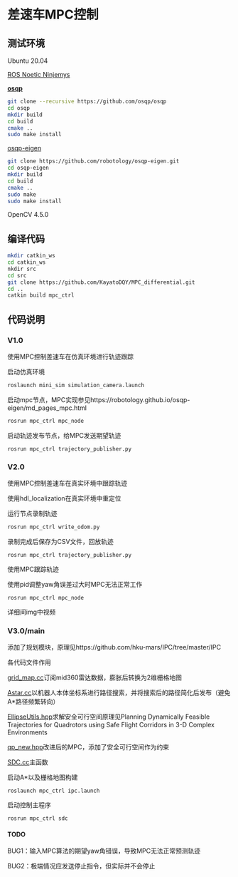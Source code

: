 # 差速车MPC控制

## 测试环境

Ubuntu 20.04 

[ROS Noetic Ninjemys](https://wiki.ros.org/noetic/Installation)

**[osqp](https://github.com/osqp/osqp)**

```sh
git clone --recursive https://github.com/osqp/osqp
cd osqp
mkdir build
cd build
cmake ..
sudo make install
```

[osqp-eigen](https://github.com/robotology/osqp-eigen)

```sh
git clone https://github.com/robotology/osqp-eigen.git
cd osqp-eigen
mkdir build
cd build
cmake ..
sudo make
sudo make install
```

OpenCV 4.5.0 

## 编译代码

```sh
mkdir catkin_ws
cd catkin_ws
nkdir src
cd src
git clone https://github.com/KayatoDQY/MPC_differential.git
cd ..
catkin build mpc_ctrl
```



## 代码说明

### V1.0

使用MPC控制差速车在仿真环境进行轨迹跟踪

启动仿真环境

```sh
roslaunch mini_sim simulation_camera.launch
```

启动mpc节点，MPC实现参见https://robotology.github.io/osqp-eigen/md_pages_mpc.html

```sh
rosrun mpc_ctrl mpc_node
```

启动轨迹发布节点，给MPC发送期望轨迹

```
rosrun mpc_ctrl trajectory_publisher.py
```

### V2.0

使用MPC控制差速车在真实环境中跟踪轨迹

使用hdl_localization在真实环境中重定位

运行节点录制轨迹

```sh
rosrun mpc_ctrl write_odom.py
```

录制完成后保存为CSV文件，回放轨迹

```
rosrun mpc_ctrl trajectory_publisher.py
```

使用MPC跟踪轨迹

使用pid调整yaw角误差过大时MPC无法正常工作

```
rosrun mpc_ctrl mpc_node
```

详细间img中视频

### V3.0/main

添加了规划模块，原理见https://github.com/hku-mars/IPC/tree/master/IPC

各代码文件作用

[grid_map.cc](https://github.com/KayatoDQY/MPC_differential/blob/main/src/mpc_ctrl/src/grid_map.cc)订阅mid360雷达数据，膨胀后转换为2维栅格地图

[Astar.cc](https://github.com/KayatoDQY/MPC_differential/blob/main/src/mpc_ctrl/src/Astar.cc)以机器人本体坐标系进行路径搜索，并将搜索后的路径简化后发布（避免A*路径频繁转向）

[EllipseUtils.hpp](https://github.com/KayatoDQY/MPC_differential/blob/main/src/mpc_ctrl/include/EllipseUtils.hpp)求解安全可行空间原理见Planning Dynamically Feasible Trajectories for Quadrotors using Safe Flight Corridors in 3-D Complex Environments

[qp_new.hpp](https://github.com/KayatoDQY/MPC_differential/blob/main/src/mpc_ctrl/include/qp_new.hpp)改进后的MPC，添加了安全可行空间作为约束

[SDC.cc](https://github.com/KayatoDQY/MPC_differential/blob/main/src/mpc_ctrl/src/SDC.cc)主函数

启动A*以及栅格地图构建

```
roslaunch mpc_ctrl ipc.launch
```

启动控制主程序

```
rosrun mpc_ctrl sdc
```

#### TODO

BUG1：输入MPC算法的期望yaw角错误，导致MPC无法正常预测轨迹

BUG2：极端情况应发送停止指令，但实际并不会停止

